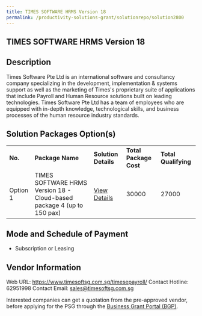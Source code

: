 ```yaml
---
title: TIMES SOFTWARE HRMS Version 18
permalink: /productivity-solutions-grant/solutionrepo/solution2800
---
```


## TIMES SOFTWARE HRMS Version 18

## Description

Times Software Pte Ltd is an international software and consultancy company specializing in the development, implementation & systems support as well as the marketing of Times's proprietary suite of applications that include Payroll and Human Resource solutions built on leading technologies.
Times Software Pte Ltd has a team of employees who are equipped with in-depth knowledge, technological skills, and business processes of the human resource industry standards.

## Solution Packages Option(s)

<table>
<tr>
<td><b>No.</b></td>
<td><b>Package Name</b></td>
<td><b>Solution Details</b></td>
<td><b>Total Package Cost</b></td>
<td><b>Total Qualifying</b></td>
</tr>
<tr>
<td>Option 1</td>
<td>TIMES SOFTWARE HRMS Version 18 - Cloud-based package 4 (up to 150 pax)</td>
<td><a href='https://www.gobusiness.gov.sg/images/psg/TIMES_SOFTWARE_20210414_Desensitised_Annex_3_Part_4.pdf'>View Details</a></td>
<td>30000</td>
<td>27000</td>
</tr>
</table>

## Mode and Schedule of Payment

 - Subscription or Leasing

## Vendor Information

 Web URL: https://www.timesoftsg.com.sg/timesepayroll/ 
Contact Hotline: 62951998 
Contact Email: sales@timesoftsg.com.sg 


Interested companies can get a quotation from the pre-approved vendor, before applying for the PSG through the <a href='https://www.businessgrants.gov.sg/'>Business Grant Portal (BGP)</a>.
<script src="/jquery/resize-tables.js"></script>
